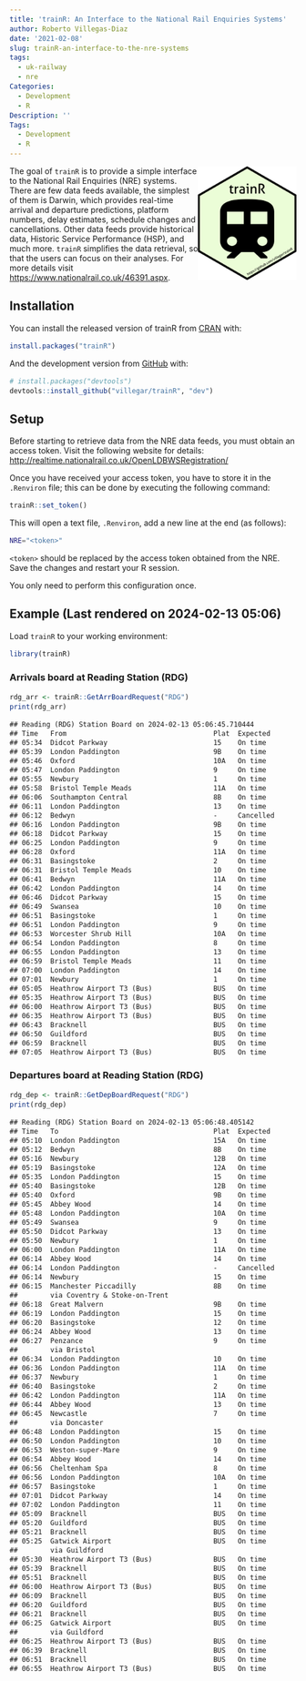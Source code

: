 ```yaml
---
title: 'trainR: An Interface to the National Rail Enquiries Systems'
author: Roberto Villegas-Diaz
date: '2021-02-08'
slug: trainR-an-interface-to-the-nre-systems
tags:
  - uk-railway
  - nre
Categories:
  - Development
  - R
Description: ''
Tags:
  - Development
  - R
---
```


<img src="https://raw.githubusercontent.com/villegar/trainR/main/inst/images/logo.png" alt="logo" align="right" height=200px/>

The goal of `trainR` is to provide a simple interface to the 
National Rail Enquiries (NRE) systems. There are few data feeds 
available, the simplest of them is Darwin, which provides real-time 
arrival and departure predictions, platform numbers, delay estimates, 
schedule changes and cancellations. Other data feeds provide historical 
data, Historic Service Performance (HSP), and much more. `trainR` 
simplifies the data retrieval, so that the users can focus on their 
analyses. For more details visit 
https://www.nationalrail.co.uk/46391.aspx.

## Installation

You can install the released version of trainR from [CRAN](https://CRAN.R-project.org) with:

``` r
install.packages("trainR")
```

And the development version from [GitHub](https://github.com/) with:

``` r
# install.packages("devtools")
devtools::install_github("villegar/trainR", "dev")
```

## Setup
Before starting to retrieve data from the NRE data feeds, you must obtain an access token. 
Visit the following website for details: http://realtime.nationalrail.co.uk/OpenLDBWSRegistration/

Once you have received your access token, you have to store it in the `.Renviron` file; this can be 
done by executing the following command:


```r
trainR::set_token()
```

This will open a text file, `.Renviron`, add a new line at the end (as follows):

```bash
NRE="<token>"
```

`<token>` should be replaced by the access token obtained from the NRE. Save the changes and restart 
your R session.

You only need to perform this configuration once.

## Example (Last rendered on 2024-02-13 05:06)

Load `trainR` to your working environment:

```r
library(trainR)
```

### Arrivals board at Reading Station (RDG)


```r
rdg_arr <- trainR::GetArrBoardRequest("RDG")
print(rdg_arr)
```

```
## Reading (RDG) Station Board on 2024-02-13 05:06:45.710444
## Time   From                                    Plat  Expected
## 05:34  Didcot Parkway                          15    On time
## 05:39  London Paddington                       9B    On time
## 05:46  Oxford                                  10A   On time
## 05:47  London Paddington                       9     On time
## 05:55  Newbury                                 1     On time
## 05:58  Bristol Temple Meads                    11A   On time
## 06:06  Southampton Central                     8B    On time
## 06:11  London Paddington                       13    On time
## 06:12  Bedwyn                                  -     Cancelled
## 06:16  London Paddington                       9B    On time
## 06:18  Didcot Parkway                          15    On time
## 06:25  London Paddington                       9     On time
## 06:28  Oxford                                  11A   On time
## 06:31  Basingstoke                             2     On time
## 06:31  Bristol Temple Meads                    10    On time
## 06:41  Bedwyn                                  11A   On time
## 06:42  London Paddington                       14    On time
## 06:46  Didcot Parkway                          15    On time
## 06:49  Swansea                                 10    On time
## 06:51  Basingstoke                             1     On time
## 06:51  London Paddington                       9     On time
## 06:53  Worcester Shrub Hill                    10A   On time
## 06:54  London Paddington                       8     On time
## 06:55  London Paddington                       13    On time
## 06:59  Bristol Temple Meads                    11    On time
## 07:00  London Paddington                       14    On time
## 07:01  Newbury                                 1     On time
## 05:05  Heathrow Airport T3 (Bus)               BUS   On time
## 05:35  Heathrow Airport T3 (Bus)               BUS   On time
## 06:00  Heathrow Airport T3 (Bus)               BUS   On time
## 06:35  Heathrow Airport T3 (Bus)               BUS   On time
## 06:43  Bracknell                               BUS   On time
## 06:50  Guildford                               BUS   On time
## 06:59  Bracknell                               BUS   On time
## 07:05  Heathrow Airport T3 (Bus)               BUS   On time
```

### Departures board at Reading Station (RDG)


```r
rdg_dep <- trainR::GetDepBoardRequest("RDG")
print(rdg_dep)
```

```
## Reading (RDG) Station Board on 2024-02-13 05:06:48.405142
## Time   To                                      Plat  Expected
## 05:10  London Paddington                       15A   On time
## 05:12  Bedwyn                                  8B    On time
## 05:16  Newbury                                 12B   On time
## 05:19  Basingstoke                             12A   On time
## 05:35  London Paddington                       15    On time
## 05:40  Basingstoke                             12B   On time
## 05:40  Oxford                                  9B    On time
## 05:45  Abbey Wood                              14    On time
## 05:48  London Paddington                       10A   On time
## 05:49  Swansea                                 9     On time
## 05:50  Didcot Parkway                          13    On time
## 05:50  Newbury                                 1     On time
## 06:00  London Paddington                       11A   On time
## 06:14  Abbey Wood                              14    On time
## 06:14  London Paddington                       -     Cancelled
## 06:14  Newbury                                 15    On time
## 06:15  Manchester Piccadilly                   8B    On time
##        via Coventry & Stoke-on-Trent           
## 06:18  Great Malvern                           9B    On time
## 06:19  London Paddington                       15    On time
## 06:20  Basingstoke                             12    On time
## 06:24  Abbey Wood                              13    On time
## 06:27  Penzance                                9     On time
##        via Bristol                             
## 06:34  London Paddington                       10    On time
## 06:36  London Paddington                       11A   On time
## 06:37  Newbury                                 1     On time
## 06:40  Basingstoke                             2     On time
## 06:42  London Paddington                       11A   On time
## 06:44  Abbey Wood                              13    On time
## 06:45  Newcastle                               7     On time
##        via Doncaster                           
## 06:48  London Paddington                       15    On time
## 06:50  London Paddington                       10    On time
## 06:53  Weston-super-Mare                       9     On time
## 06:54  Abbey Wood                              14    On time
## 06:56  Cheltenham Spa                          8     On time
## 06:56  London Paddington                       10A   On time
## 06:57  Basingstoke                             1     On time
## 07:01  Didcot Parkway                          14    On time
## 07:02  London Paddington                       11    On time
## 05:09  Bracknell                               BUS   On time
## 05:20  Guildford                               BUS   On time
## 05:21  Bracknell                               BUS   On time
## 05:25  Gatwick Airport                         BUS   On time
##        via Guildford                           
## 05:30  Heathrow Airport T3 (Bus)               BUS   On time
## 05:39  Bracknell                               BUS   On time
## 05:51  Bracknell                               BUS   On time
## 06:00  Heathrow Airport T3 (Bus)               BUS   On time
## 06:09  Bracknell                               BUS   On time
## 06:20  Guildford                               BUS   On time
## 06:21  Bracknell                               BUS   On time
## 06:25  Gatwick Airport                         BUS   On time
##        via Guildford                           
## 06:25  Heathrow Airport T3 (Bus)               BUS   On time
## 06:39  Bracknell                               BUS   On time
## 06:51  Bracknell                               BUS   On time
## 06:55  Heathrow Airport T3 (Bus)               BUS   On time
```
